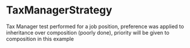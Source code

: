 # TaxManagerStrategy
Tax Manager test performed for a job position, preference was applied to inheritance over composition (poorly done), priority will be given to composition in this example
